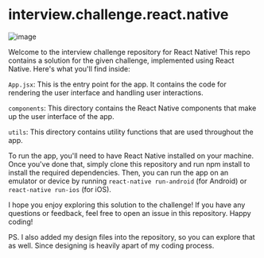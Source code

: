 # interview.challenge.react.native
![image](https://user-images.githubusercontent.com/6223536/207474820-8500937e-e681-4c69-9b4f-bac186ab1ee9.png)

Welcome to the interview challenge repository for React Native! This repo contains a solution for the given challenge, implemented using React Native. Here's what you'll find inside:

`App.jsx`: This is the entry point for the app. It contains the code for rendering the user interface and handling user interactions.

`components`: This directory contains the React Native components that make up the user interface of the app.

`utils`: This directory contains utility functions that are used throughout the app.

To run the app, you'll need to have React Native installed on your machine. Once you've done that, simply clone this repository and run npm install to install the required dependencies. Then, you can run the app on an emulator or device by running `react-native run-android` (for Android) or `react-native run-ios` (for iOS).

I hope you enjoy exploring this solution to the challenge! If you have any questions or feedback, feel free to open an issue in this repository. Happy coding!

PS.
I also added my design files into the repository, so you can explore that as well. Since designing is heavily apart of my coding process.
